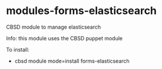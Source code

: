 # modules-forms-elasticsearch
CBSD module to manage elasticsearch

Info: this module uses the CBSD puppet module

To install:

  - cbsd module mode=install forms-elasticsearch

